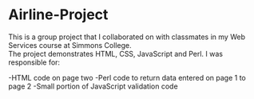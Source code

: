 Airline-Project
===============

This is a group project that I collaborated on with classmates in my Web Services course at Simmons College.  
The project demonstrates HTML, CSS, JavaScript and Perl.  I was responsible for:

  -HTML code on page two
  -Perl code to return data entered on page 1 to page 2
  -Small portion of JavaScript validation code
  

